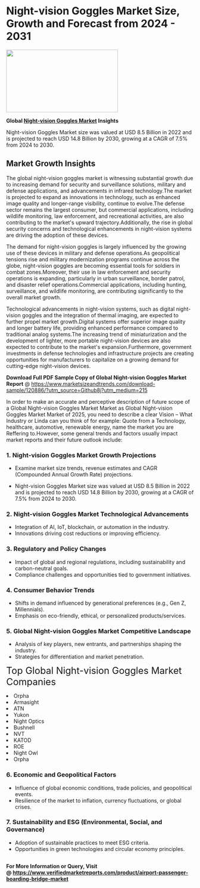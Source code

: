 <H1>Night-vision Goggles Market Size, Growth and Forecast from 2024 - 2031</H1><img class="aligncenter size-medium wp-image-584254" src="https://thirdeyenews.in/wp-content/uploads/2024/09/Global-Market-Research-300x168.jpeg" alt="" width="300" height="168" /><p><strong>Global&nbsp;<a href="https://www.marketsizeandtrends.com/download-sample/120886/?utm_source=Github8j?utm_medium=215">Night-vision Goggles Market</a> Insights</strong></p><p>Night-vision Goggles Market size was valued at USD 8.5 Billion in 2022 and is projected to reach USD 14.8 Billion by 2030, growing at a CAGR of 7.5% from 2024 to 2030.</p><p><h2>Market Growth Insights</h2> <p>The global night-vision goggles market is witnessing substantial growth due to increasing demand for security and surveillance solutions, military and defense applications, and advancements in infrared technology.The market is projected to expand as innovations in technology, such as enhanced image quality and longer-range visibility, continue to evolve.The defense sector remains the largest consumer, but commercial applications, including wildlife monitoring, law enforcement, and recreational activities, are also contributing to the market's upward trajectory.Additionally, the rise in global security concerns and technological enhancements in night-vision systems are driving the adoption of these devices.</p> <p>The demand for night-vision goggles is largely influenced by the growing use of these devices in military and defense operations.As geopolitical tensions rise and military modernization programs continue across the globe, night-vision goggles are becoming essential tools for soldiers in combat zones.Moreover, their use in law enforcement and security operations is expanding, particularly in urban surveillance, border patrol, and disaster relief operations.Commercial applications, including hunting, surveillance, and wildlife monitoring, are contributing significantly to the overall market growth.</p> <p>Technological advancements in night-vision systems, such as digital night-vision goggles and the integration of thermal imaging, are expected to further propel market growth.Digital systems offer superior image quality and longer battery life, providing enhanced performance compared to traditional analog systems.The increasing trend of miniaturization and the development of lighter, more portable night-vision devices are also expected to contribute to the market's expansion.Furthermore, government investments in defense technologies and infrastructure projects are creating opportunities for manufacturers to capitalize on a growing demand for cutting-edge night-vision devices.</p> <p><span class=""><strong>Download Full PDF Sample Copy of Global Night-vision Goggles Market Report</strong> @ <a href="https://www.marketsizeandtrends.com/download-sample/120886/?utm_source=Github8j?utm_medium=215" target="_blank">https://www.marketsizeandtrends.com/download-sample/120886/?utm_source=Github8j?utm_medium=215</a></span></p><p>In order to make an accurate and perceptive description of future scope of a Global&nbsp;Night-vision Goggles Market Market as Global&nbsp;Night-vision Goggles Market Market of 2025, you need to describe a clear Vision &ndash; What Industry or Linda can you think of for example: Quote from a Technology, healthcare, automotive, renewable energy, name the market you are Reffering to.However, some general trends and factors usually impact market reports and their future outlook include:</p><h3>1.&nbsp;<strong>Night-vision Goggles Market Growth Projections</strong></h3><ul><li>Examine market size trends, revenue estimates and CAGR (Compounded Annual Growth Rate) projections.</li><li><p>Night-vision Goggles Market size was valued at USD 8.5 Billion in 2022 and is projected to reach USD 14.8 Billion by 2030, growing at a CAGR of 7.5% from 2024 to 2030.</p></li></ul><h3>2.&nbsp;<strong>Night-vision Goggles Market Technological Advancements</strong></h3><ul><li>Integration of AI, IoT, blockchain, or automation in the industry.</li><li>Innovations driving cost reductions or improving efficiency.</li></ul><h3>3.&nbsp;<strong>Regulatory and Policy Changes</strong></h3><ul><li>Impact of global and regional regulations, including sustainability and carbon-neutral goals.</li><li>Compliance challenges and opportunities tied to government initiatives.</li></ul><h3>4.&nbsp;<strong>Consumer Behavior Trends</strong></h3><ul><li>Shifts in demand influenced by generational preferences (e.g., Gen Z, Millennials).</li><li>Emphasis on eco-friendly, ethical, or personalized products/services.</li></ul><h3>5.&nbsp;<strong>Global Night-vision Goggles Market Competitive Landscape</strong></h3><ul><li>Analysis of key players, new entrants, and partnerships shaping the industry.</li><li>Strategies for differentiation and market penetration.</li></ul><p data-pm-slice="1 1 []"><span style="color: inherit; font-family: inherit; font-size: 25px;">Top Global Night-vision Goggles Market Companies</span></p><div class="" data-test-id=""><p><li>Orpha</li><li> Armasight</li><li> ATN</li><li> Yukon</li><li> Night Optics</li><li> Bushnell</li><li> NVT</li><li> KATOD</li><li> ROE</li><li> Night Owl</li><li> Orpha</li></p></div><h3>6.&nbsp;<strong>Economic and Geopolitical Factors</strong></h3><ul><li>Influence of global economic conditions, trade policies, and geopolitical events.</li><li>Resilience of the market to inflation, currency fluctuations, or global crises.</li></ul><h3>7.&nbsp;<strong>Sustainability and ESG (Environmental, Social, and Governance)</strong></h3><ul><li>Adoption of sustainable practices to meet ESG criteria.</li><li>Opportunities in green technologies and circular economy principles.</li></ul><h2><strong style="font-size: 14px;">For More Information or Query, Visit @&nbsp;</strong><a style="background-color: #ffffff; font-size: 14px;" href="https://www.marketsizeandtrends.com/report/night-vision-goggles-market/" target="_blank">https://www.verifiedmarketreports.com/product/airport-passenger-boarding-bridge-market</a></h2>